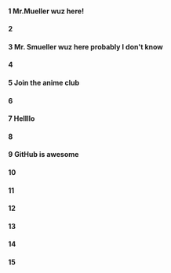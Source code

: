 #### 1 Mr.Mueller wuz here!
#### 2
#### 3 Mr. Smueller wuz here probably I don't know
#### 4
#### 5 Join the anime club
#### 6
#### 7 Hellllo
#### 8
#### 9 GitHub is awesome
#### 10
#### 11 
#### 12
#### 13
#### 14
#### 15